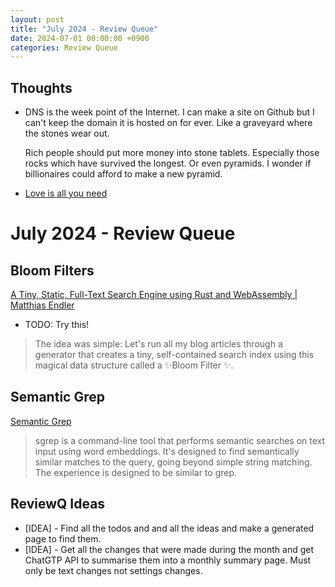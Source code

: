 ```yaml
---
layout: post
title: "July 2024 - Review Queue"
date: 2024-07-01 00:00:00 +0900
categories: Review Queue
---
```


## Thoughts

* DNS is the week point of the Internet. I can make a site on Github but I can't keep the domain it is hosted on for ever. Like a graveyard where the stones wear out. 
	
	Rich people should put more money into stone tablets. Especially those rocks which have survived the longest. Or even pyramids. I wonder if billionaires could afford to make a new pyramid.

* [Love is all you need][all_you_need_is_love]


# July 2024 - Review Queue

## Bloom Filters

[A Tiny, Static, Full-Text Search Engine using Rust and WebAssembly | Matthias Endler][search_using_bloom_filters] 
* TODO: Try this!
> The idea was simple: Let's run all my blog articles through a generator that creates a tiny, self-contained search index using this magical data structure called a ✨Bloom Filter ✨.

## Semantic Grep

[Semantic Grep][semantic_grep]

> sgrep is a command-line tool that performs semantic searches on text input using word embeddings. It's designed to find semantically similar matches to the query, going beyond simple string matching. The experience is designed to be similar to grep.


## ReviewQ Ideas
* [IDEA] - Find all the todos and and all the ideas and make a generated page to find them.
* [IDEA] - Get all the changes that were made during the month and get ChatGTP API to summarise them into a monthly summary page. Must only be text changes not settings changes.


[semantic_grep]: https://news.ycombinator.com/item?id=41088273

[search_using_bloom_filters]: https://endler.dev/2019/tinysearch

[all_you_need_is_love]: https://youtu.be/_7xMfIp-irg?si=yoattovF3BYgOTo8
